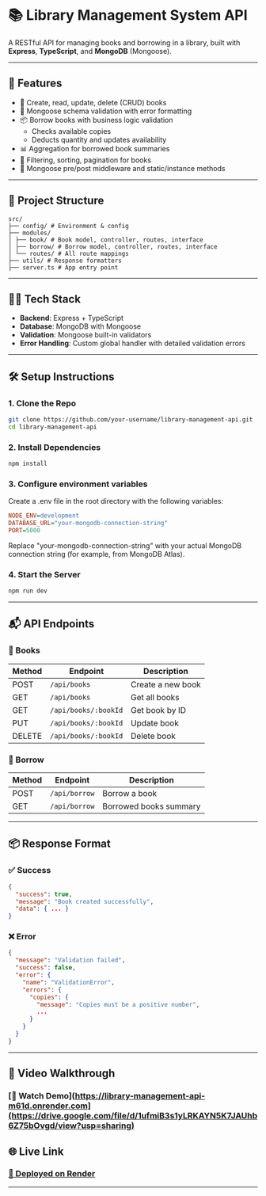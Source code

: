 # 📚 Library Management System API

A RESTful API for managing books and borrowing in a library, built with **Express**, **TypeScript**, and **MongoDB** (Mongoose).

---

## 🚀 Features

- 📖 Create, read, update, delete (CRUD) books
- 🧠 Mongoose schema validation with error formatting
- 📦 Borrow books with business logic validation
  - Checks available copies
  - Deducts quantity and updates availability
- 📊 Aggregation for borrowed book summaries
- 📌 Filtering, sorting, pagination for books
- 🧪 Mongoose pre/post middleware and static/instance methods

---

## 📁 Project Structure
```
src/
├── config/ # Environment & config
├── modules/
│ ├── book/ # Book model, controller, routes, interface
│ ├── borrow/ # Borrow model, controller, routes, interface
│ └── routes/ # All route mappings
├── utils/ # Response formatters
├── server.ts # App entry point
```

---

## 🧑‍💻 Tech Stack

- **Backend**: Express + TypeScript
- **Database**: MongoDB with Mongoose
- **Validation**: Mongoose built-in validators
- **Error Handling**: Custom global handler with detailed validation errors

---

## 🛠️ Setup Instructions

### 1. Clone the Repo

```bash
git clone https://github.com/your-username/library-management-api.git
cd library-management-api
```

### 2. Install Dependencies

```bash
npm install
```

### 3. Configure environment variables
Create a .env file in the root directory with the following variables:

```ini
NODE_ENV=development
DATABASE_URL="your-mongodb-connection-string"
PORT=5000
```
Replace "your-mongodb-connection-string" with your actual MongoDB connection string (for example, from MongoDB Atlas).

### 4. Start the Server

```bash
npm run dev
```

---

## 📬 API Endpoints

### 🔹 Books
| Method | Endpoint             | Description       |
|--------|----------------------|-------------------|
| POST   | `/api/books`         | Create a new book |
| GET    | `/api/books`         | Get all books     |
| GET    | `/api/books/:bookId` | Get book by ID    |
| PUT    | `/api/books/:bookId` | Update book       |
| DELETE | `/api/books/:bookId` | Delete book       |

### 🔹 Borrow
| Method | Endpoint      | Description            |
| ------ | ------------- | ---------------------- |
| POST   | `/api/borrow` | Borrow a book          |
| GET    | `/api/borrow` | Borrowed books summary |

---

## 📦 Response Format

### ✅ Success
```json
{
  "success": true,
  "message": "Book created successfully",
  "data": { ... }
}
```

### ❌ Error
```json
{
  "message": "Validation failed",
  "success": false,
  "error": {
    "name": "ValidationError",
    "errors": {
      "copies": {
        "message": "Copies must be a positive number",
        ...
      }
    }
  }
}
```

---

## 🎥 Video Walkthrough

### [🔗 Watch Demo](https://library-management-api-m61d.onrender.com](https://drive.google.com/file/d/1ufmiB3s1yLRKAYN5K7JAUhb6Z75bOvgd/view?usp=sharing)

## 🌐 Live Link

### [🚀 Deployed on Render](https://library-management-api-m61d.onrender.com)

---



